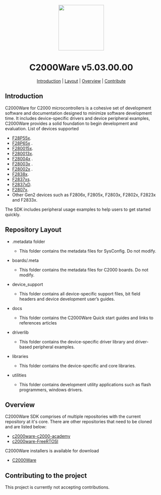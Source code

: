 <div align="center">

<img src="https://upload.wikimedia.org/wikipedia/commons/b/ba/TexasInstruments-Logo.svg" width="150"><br/>
# C2000Ware v5.03.00.00

[Introduction](#introduction) | [Layout](#repositorylayout) | [Overview](#overview) | [Contribute](#contributing-to-the-project)

</div>

## Introduction

C2000Ware for C2000 microcontrollers is a cohesive set of development software and documentation designed to minimize software development time. 
It includes device-specific drivers and device peripheral examples, C2000Ware provides a solid foundation to begin development and evaluation.
List of devices supported
- [F28P55x](https://www.ti.com/product/TMS320F28P559SJ-Q1).
- [F28P65x](https://www.ti.com/product/TMS320F28P650DK) . 
- [F280015x](https://www.ti.com/product/TMS320F2800157). 
- [F280013x](https://www.ti.com/product/TMS320F2800137).
- [F28004x](https://www.ti.com/product/TMS320F280049C) .
- [F28003x](https://www.ti.com/product/TMS320F280039C) .
- [F28002x](https://www.ti.com/product/TMS320F280025C) .
- [F2838x](https://www.ti.com/product/TMS320F28388D).
- [F2837xs](https://www.ti.com/product/TMS320F28379S).
- [F2837xD](https://www.ti.com/product/TMS320F28379D).
- [F2807x](https://www.ti.com/product/TMS320F28379S).
- Other Gen2 devices such as F2806x, F2805x, F2803x, F2802x, F2823x and F2833x.

The SDK includes peripheral usage examples to help users to get started quickly.

## Repository Layout

- .metadata folder
   - This folder contains the metadata files for SysConfig. Do not modify.
 
- boards/.meta
  - This folder contains the metadata files for C2000 boards. Do not modify.
  
- device_support
  - This folder contains all device-specific support files, bit field headers and device development user’s guides.

- docs
  - This folder contains the C2000Ware Quick start guides and links to references articles

- driverlib
  - This folder contains the device-specific driver library and driver-based peripheral examples.

- libraries
  - This folder contains the device-specific and core libraries.

- utilities
  - This folder contains development utility applications such as flash programmers, windows drivers.
  
## Overview

C2000Ware SDK comprises of multiple repositories with the current repository at it's core. 
There are other repositories that need to be cloned and are listed below:

- [c2000ware-c2000-academy](https://github.com/TexasInstruments/c2000ware-c2000-academy)
- [c2000ware-FreeRTOSl](https://github.com/TexasInstruments/c2000ware-FreeRTOS)


C2000Ware installers is available for download 
- [C2000Ware](https://www.ti.com/tool/C2000Ware)

## Contributing to the project

This project is currently not accepting contributions. 
